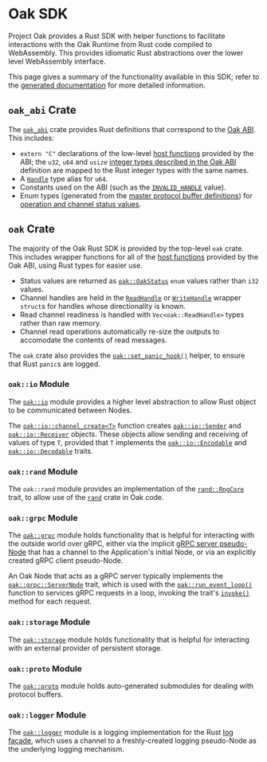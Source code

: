 # Oak SDK

Project Oak provides a Rust SDK with helper functions to facilitate interactions
with the Oak Runtime from Rust code compiled to WebAssembly. This provides
idiomatic Rust abstractions over the lower level WebAssembly interface.

This page gives a summary of the functionality available in this SDK; refer to
the [generated documentation](https://project-oak.github.io/oak) for more
detailed information.

## `oak_abi` Crate

The [`oak_abi`](https://project-oak.github.io/oak/doc/oak_abi/index.html) crate
provides Rust definitions that correspond to the [Oak ABI](abi.md). This
includes:

- `extern "C"` declarations of the low-level
  [host functions](abi.md#host-functions) provided by the ABI; the `u32`, `u64`
  and `usize` [integer types described in the Oak ABI](abi.md#integer-types)
  definition are mapped to the Rust integer types with the same names.
- A [`Handle`](https://project-oak.github.io/oak/doc/oak_abi/type.Handle.html)
  type alias for `u64`.
- Constants used on the ABI (such as the
  [`INVALID_HANDLE`](https://project-oak.github.io/oak/doc/oak_abi/constant.INVALID_HANDLE.html)
  value).
- Enum types (generated from the
  [master protocol buffer definitions](../oak/proto/oak_api.proto)) for
  [operation and channel status values](abi.md#integer-types).

## `oak` Crate

The majority of the Oak Rust SDK is provided by the top-level `oak` crate. This
includes wrapper functions for all of the
[host functions](abi.md#host-functions) provided by the Oak ABI, using Rust
types for easier use.

- Status values are returned as
  [`oak::OakStatus`](https://project-oak.github.io/oak/doc/oak/enum.OakStatus.html)
  `enum` values rather than `i32` values.
- Channel handles are held in the
  [`ReadHandle`](https://project-oak.github.io/oak/doc/oak/struct.ReadHandle.html)
  or
  [`WriteHandle`](https://project-oak.github.io/oak/doc/oak/struct.WriteHandle.html)
  wrapper `struct`s for handles whose directionality is known.
- Read channel readiness is handled with `Vec<oak::ReadHandle>` types rather
  than raw memory.
- Channel read operations automatically re-size the outputs to accomodate the
  contents of read messages.

The `oak` crate also provides the
[`oak::set_panic_hook()`](https://project-oak.github.io/oak/doc/oak/fn.set_panic_hook.html)
helper, to ensure that Rust `panic`s are logged.

### `oak::io` Module

The [`oak::io`](https://project-oak.github.io/oak/doc/oak/io/index.html) module
provides a higher level abstraction to allow Rust object to be communicated
between Nodes.

The
[`oak::io::channel_create<T>`](https://project-oak.github.io/oak/doc/oak/io/fn.channel_create.html)
function creates
[`oak::io::Sender`](https://project-oak.github.io/oak/doc/oak/io/struct.Sender.html)
and
[`oak::io::Receiver`](https://project-oak.github.io/oak/doc/oak/io/struct.Receiver.html)
objects. These objects allow sending and receiving of values of type `T`,
provided that `T` implements the
[`oak::io::Encodable`](https://project-oak.github.io/oak/doc/oak/io/trait.Encodable.html)
and
[`oak::io::Decodable`](https://project-oak.github.io/oak/doc/oak/io/trait.Decodable.html)
traits.

### `oak::rand` Module

The `oak::rand` module provides an implementation of the
[`rand::RngCore`](https://rust-random.github.io/rand/rand/trait.RngCore.html)
trait, to allow use of the
[`rand`](https://rust-random.github.io/rand/rand/index.html) crate in Oak code.

### `oak::grpc` Module

The [`oak::grpc`](https://project-oak.github.io/oak/doc/oak/grpc/index.html)
module holds functionality that is helpful for interacting with the outside
world over gRPC, either via the implicit
[gRPC server pseudo-Node](concepts.md#pseudo-nodes) that has a channel to the
Application's initial Node, or via an explicitly created gRPC client
pseudo-Node.

An Oak Node that acts as a gRPC server typically implements the
[`oak::grpc::ServerNode`](https://project-oak.github.io/oak/doc/oak/grpc/trait.ServerNode.html)
trait, which is used with the
[`oak::run_event_loop()`](https://project-oak.github.io/oak/doc/oak/fn.run_event_loop.html)
function to services gRPC requests in a loop, invoking the trait's
[`invoke()`](https://project-oak.github.io/oak/doc/oak/grpc/trait.ServerNode.html#tymethod.invoke)
method for each request.

### `oak::storage` Module

The
[`oak::storage`](https://project-oak.github.io/oak/doc/oak/storage/index.html)
module holds functionality that is helpful for interacting with an external
provider of persistent storage.

### `oak::proto` Module

The [`oak::proto`](https://project-oak.github.io/oak/doc/oak/proto/index.html)
module holds auto-generated submodules for dealing with protocol buffers.

### `oak::logger` Module

The [`oak::logger`](https://project-oak.github.io/oak/doc/oak/logger/index.html)
module is a logging implementation for the Rust
[log facade](https://crates.io/crates/log), which uses a channel to a
freshly-created logging pseudo-Node as the underlying logging mechanism.
